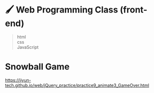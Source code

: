 # 🖌 Web Programming Class (front-end)
> html <br>
> css <br>
> JavaScript <br>

# Snowball Game
https://jiyun-tech.github.io/web/jQuery_practice/practice9_animate3_GameOver.html